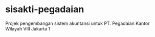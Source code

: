 # sisakti-pegadaian

Projek pengembangan sistem akuntansi untuk PT. Pegadaian Kantor Wilayah VIII Jakarta 1
